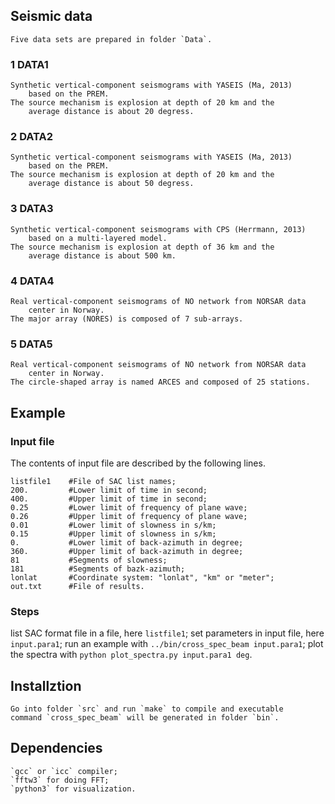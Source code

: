 ## Seismic data
    Five data sets are prepared in folder `Data`.
### 1 DATA1
    Synthetic vertical-component seismograms with YASEIS (Ma, 2013)
        based on the PREM.
    The source mechanism is explosion at depth of 20 km and the
        average distance is about 20 degress.

### 2 DATA2
    Synthetic vertical-component seismograms with YASEIS (Ma, 2013)
        based on the PREM.
    The source mechanism is explosion at depth of 20 km and the
        average distance is about 50 degress.

### 3 DATA3
    Synthetic vertical-component seismograms with CPS (Herrmann, 2013)
        based on a multi-layered model.
    The source mechanism is explosion at depth of 36 km and the
        average distance is about 500 km.

### 4 DATA4
    Real vertical-component seismograms of NO network from NORSAR data
        center in Norway.
    The major array (NORES) is composed of 7 sub-arrays.

### 5 DATA5
    Real vertical-component seismograms of NO network from NORSAR data
        center in Norway.
    The circle-shaped array is named ARCES and composed of 25 stations.


## Example
### Input file
The contents of input file are described by the following lines.

`listfile1    #File of SAC list names;`    
`200.         #Lower limit of time in second;`    
`400.         #Upper limit of time in second;`    
`0.25         #Lower limit of frequency of plane wave;`    
`0.26         #Upper limit of frequency of plane wave;`    
`0.01         #Lower limit of slowness in s/km;`    
`0.15         #Upper limit of slowness in s/km;`    
`0.           #Lower limit of back-azimuth in degree;`    
`360.         #Upper limit of back-azimuth in degree;`    
`81           #Segments of slowness;`    
`181          #Segments of bazk-azimuth;`    
`lonlat       #Coordinate system: "lonlat", "km" or "meter";`    
`out.txt      #File of results.`

### Steps
list SAC format file in a file, here 
`listfile1`;
set parameters in input file, here 
`input.para1`;
run an example with 
`../bin/cross_spec_beam input.para1`;
plot the spectra with 
`python plot_spectra.py input.para1 deg`.

## Installztion
    Go into folder `src` and run `make` to compile and executable
    command `cross_spec_beam` will be generated in folder `bin`.

## Dependencies
    `gcc` or `icc` compiler;
    `fftw3` for doing FFT;
    `python3` for visualization.
